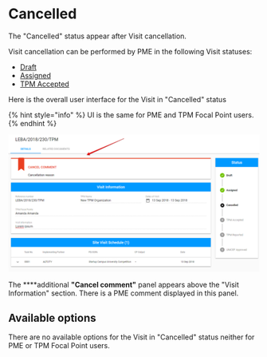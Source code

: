 # Cancelled

The "Cancelled" status appear after Visit cancellation. 

Visit cancellation can be performed by PME in the following Visit statuses:

* [Draft](draft.md)
* [Assigned ](assigned.md)
* [TPM Accepted ](tpm-accepted.md)

Here is the overall user interface for the Visit in "Cancelled" status 

{% hint style="info" %}
UI is the same for PME and TPM Focal Point users.
{% endhint %}

![Visit in &quot;Cancelled&quot; status](../../../.gitbook/assets/79.png)

The ****additional **"Cancel comment"** panel appears above the "Visit Information" section. There is a PME comment displayed in this panel.

## Available options

There are no available options for the Visit in "Cancelled" status neither for PME or TPM Focal Point users. 





